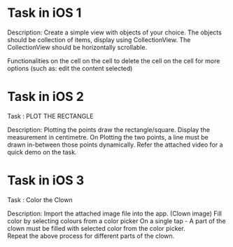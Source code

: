 # Task in iOS 1

Description:
Create a simple view with objects of your choice.
The objects should be collection of items, display using CollectionView.
The CollectionView should be horizontally scrollable.

Functionalities on the cell
<Swipe up> on the cell to delete the cell 
<Long press> on the cell for more options (such as: edit the content selected)

# Task in iOS 2

Task : PLOT THE RECTANGLE

Description:
Plotting the points draw the rectangle/square. 
Display the measurement in centimetre. 
On Plotting the two points, a line must be drawn in-between those points dynamically. 
Refer the attached video for a quick demo on the task.


# Task in iOS 3

Task : Color the Clown

Description:
Import the attached image file into the app. (Clown image) 
Fill color by selecting colours from a color picker 
On a single tap - A part of the clown must be filled with selected color from the color picker.   
Repeat the above process for different parts of the clown.
